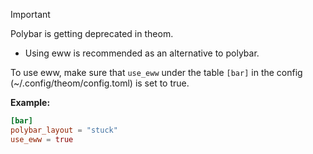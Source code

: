 > [!IMPORTANT]
> Polybar is getting deprecated in theom.

- Using eww is recommended as an alternative to polybar.

To use eww, make sure that `use_eww` under the table `[bar]` in the config (~/.config/theom/config.toml) is set to true.

**Example:**

```toml
[bar]
polybar_layout = "stuck"
use_eww = true
```
